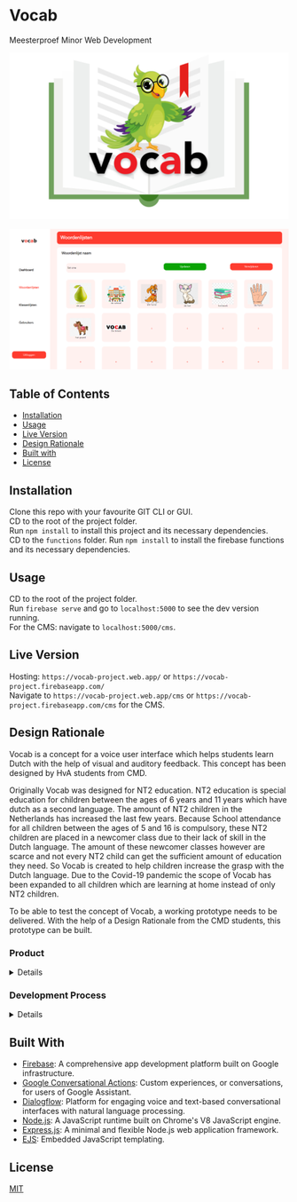 # Vocab

Meesterproef Minor Web Development

![Poster](docs/poster.png)

![CMS-Poster](docs/cms-poster.png)

## Table of Contents
- [Installation](#installation)
- [Usage](#usage)
- [Live Version](#live-version)
- [Design Rationale](#design-rationale)
- [Built with](#built-with)
- [License](#license)

## Installation
Clone this repo with your favourite GIT CLI or GUI.  
CD to the root of the project folder.  
Run ` npm install ` to install this project and its necessary dependencies.  
CD to the `functions` folder.
Run ` npm install ` to install the firebase functions and its necessary dependencies.  

## Usage
CD to the root of the project folder.  
Run `firebase serve` and go to `localhost:5000` to see the dev version running.  
For the CMS:  navigate to `localhost:5000/cms`.

## Live Version
Hosting: `https://vocab-project.web.app/` or `https://vocab-project.firebaseapp.com/`  
Navigate to `https://vocab-project.web.app/cms` or `https://vocab-project.firebaseapp.com/cms` for the CMS.

## Design Rationale
Vocab is a concept for a voice user interface which helps students learn Dutch with the help of visual and auditory feedback. This concept has been designed by HvA students from CMD.

Originally Vocab was designed for NT2 education. NT2 education is special education for children between the ages of 6 years and 11 years which have dutch as a second language. The amount of NT2 children in the Netherlands has increased the last few years. Because School attendance for all children between the ages of 5 and 16 is compulsory, these NT2 children are placed in a newcomer class due to their lack of skill in the Dutch language. The amount of these newcomer classes however are scarce and not every NT2 child can get the sufficient amount of education they need. So Vocab is created to help children increase the grasp with the Dutch language. Due to the Covid-19 pandemic the scope of Vocab has been expanded to all children which are learning at home instead of only NT2 children.

To be able to test the concept of Vocab, a working prototype needs to be delivered. With the help of a Design Rationale from the CMD students, this prototype can be built.

### Product
<details>
Vocab consists of multiple components. These components are:
   
- Voice Interface
- Content Management System (CMS)

The Voice interface is made with google conversational actions and shows the 

De voorwaarde van success voor deze opdracht is dat er tenminste een gebruiksvriendelijke CMS geleverd wordt.

#### Voice Interface
<details>
De Voice Interface is het gedeelte dat gebruikt wordt door de leerlingen. Hier krijgen de leerlingen een woord te zien met een gerelateerde afbeelding. De leerlingen moeten dan het woord uitspreken. De Voice Interface geeft dan aan of het woord correct of incorrect is.
</details>

#### Content Management System (CMS)
<details>
VOCAB gebruikt lijsten van woorden die door docenten aangepast kunnen worden. Deze woorden moeten worden beheerd door middel van een CMS. Naast het beheren van de woordenlijsten kunnen ook lijsten van klassen en lijst van leerlingen beheerd worden. 

Naast beheren heeft de CMS ook een rapportage functionaliteit waarbij de vooruitgang per leerling gezien kan worden. Ook is er sprake van een chat functionaliteit tussen Docenten.
</details>

</details>

### Development Process
<details>
Dit project heeft een scrum-achtige opzet. Er zijn vijf sprints die ieder een week duren. Elke maandag is er een soort sprint planning en elke vrijdag is er een soort sprint review waarbij de vooruitgang van de week wordt gepresenteerd. Aan het eind van elke week wordt er dus een Minimum Viable Product (MVP) verwacht. Yuri Westplat is hier de product owner van dit project, Heralt Levant en Tabish Nanhekhan zijn de developers van dit project en Vasilis van Gemert is de coach. Er is zijn ook studenten van HvA CMD die als Design Team fungeren.

Hier zijn alle deelnemers van dit project:
- Yuri Westplat (Product Owner)
- Vasilis van Gemert (Coach)
- Students HvA CMD (Design Team)
- Heralt Levant (Developer)
- Tabish Nanhekhan (Developer)
</details>

<!---
## Components
<details>
<summary>Dialogflow intents</summary>
The logic for the catching the spoken words of the user when using the app and doing something with it, is in the functions/dialogFlowApp folder. This file contains the intents(chunks of code that correspond to certain things a user says) and the responses that the user hears. This file is a mess, I want to keep the responses that the user hears and the logic for doing certain checks seperate. This will improve the readability.
</details>
-->

## Built With
- [Firebase](https://firebase.google.com/): A comprehensive app development platform built on Google infrastructure.
- [Google Conversational Actions](https://developers.google.com/assistant/conversational/overview): Custom experiences, or conversations, for users of Google Assistant.
- [Dialogflow](https://dialogflow.com/): Platform for engaging voice and text-based conversational interfaces with natural language processing.
- [Node.js](https://nodejs.org/en/): A JavaScript runtime built on Chrome's V8 JavaScript engine.
- [Express.js](https://expressjs.com/): A minimal and flexible Node.js web application framework.
- [EJS](https://ejs.co/): Embedded JavaScript templating.

## License
[MIT](https://choosealicense.com/licenses/mit/)
